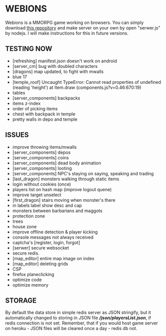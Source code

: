 # WEBIONS
  Webions is a MMORPG game working on browsers. 
  You can simply download [this repository](https://github.com/apietryga/webions2) and make server on your own by open "serwer.js" by nodejs. I will make instructions for this in future versions.
## TESTING NOW
  - [refreshing] manifest.json doesn't work on android
  - [server_cm] bug with doubled characters
  - [dragons] map updated, to fight with mwalls
  - blue 17
  - [temple_roof] Uncaught TypeError: Cannot read properties of undefined (reading 'height')
    at Item.draw (components.js?v=0.46:670:19)
  - tables
  - [server_components] backpacks
  - items z-index
  - order of picking items
  - chest with backpack in temple
  - pretty walls in depo and temple

## ISSUES
  - improve throwing items/mwalls
  - [server_components] depos
  - [server_components] coins
  - [server_components] dead body animation
  - [server_components] looting
  - [server_components] NPC's staying on saying, speaking and trading
  - [last_dragon] monsters walking through static items 
  - login without cookies (once)
  - players list on hash map (improve logout quene)
  - improve target unselect
  - [first_dragon] stairs moving when monster's there
  - in labels label show desc and cap
  - monsters between barbarians and maggots
  - protection zone
  - trees 
  - house zone
  - improve offline detection & player kicking
  - console messages not always received 
  - captcha's [register, login, forgot]
  - [serwer] secure websocket
  - secure redis.
  - [map_editor] entire map image on index
  - [map_editor] deleting grids
  - CSP
  - firefox planeclicking
  - optimize code
  - optimize memory
## STORAGE
  By default the data store in simple redis server as JSON stringify, but it automatically changed to storing in JSON file ***/json/playersList.json***, if redis connection is not set.
  Remember, that if you would host game server on heroku - JSON files will be cleared once a day - redis db not. 